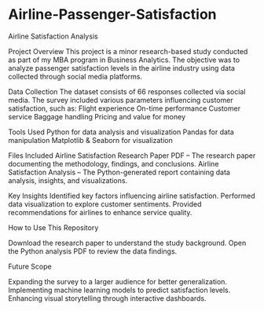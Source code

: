# Airline-Passenger-Satisfaction
Airline Satisfaction Analysis

Project Overview
This project is a minor research-based study conducted as part of my MBA program in Business Analytics. The objective was to analyze passenger satisfaction levels in the airline industry using data collected through social media platforms.

Data Collection
The dataset consists of 66 responses collected via social media. The survey included various parameters influencing customer satisfaction, such as:
Flight experience
On-time performance
Customer service
Baggage handling
Pricing and value for money

Tools Used
Python for data analysis and visualization
Pandas for data manipulation
Matplotlib & Seaborn for visualization

Files Included
Airline Satisfaction Research Paper PDF  – The research paper documenting the methodology, findings, and conclusions.
Airline Satisfaction Analysis – The Python-generated report containing data analysis, insights, and visualizations.

Key Insights
Identified key factors influencing airline satisfaction.
Performed data visualization to explore customer sentiments.
Provided recommendations for airlines to enhance service quality.

How to Use This Repository

Download the research paper to understand the study background.
Open the Python analysis PDF to review the data findings.

Future Scope

Expanding the survey to a larger audience for better generalization.
Implementing machine learning models to predict satisfaction levels.
Enhancing visual storytelling through interactive dashboards.
